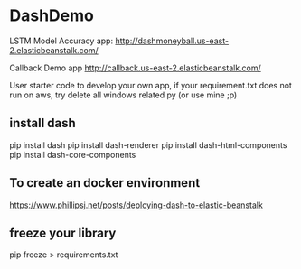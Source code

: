 # DashDemo
LSTM Model Accuracy app: http://dashmoneyball.us-east-2.elasticbeanstalk.com/

Callback Demo app http://callback.us-east-2.elasticbeanstalk.com/

User starter code to develop your own app,
if your requirement.txt does not run on aws, try delete all windows related py (or use mine ;p)

## install dash
pip install dash
pip install dash-renderer
pip install dash-html-components
pip install dash-core-components

## To create an docker environment
https://www.phillipsj.net/posts/deploying-dash-to-elastic-beanstalk

## freeze your library
pip freeze > requirements.txt
